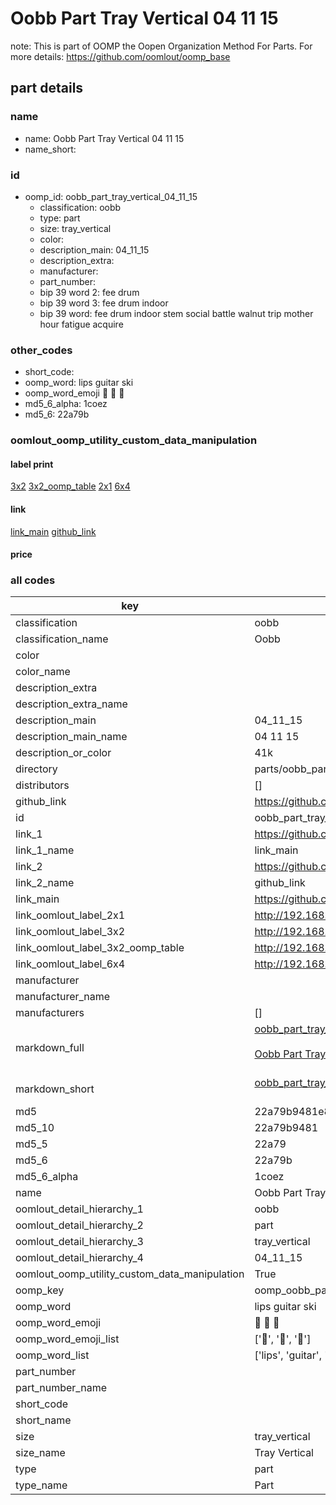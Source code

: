# Oobb Part Tray Vertical 04 11 15  

note: This is part of OOMP the Oopen Organization Method For Parts. For more details: https://github.com/oomlout/oomp_base

##  part details





### name
* name: Oobb Part Tray Vertical 04 11 15
* name_short: 
### id
* oomp_id: oobb_part_tray_vertical_04_11_15
  * classification: oobb
  * type: part
  * size: tray_vertical
  * color: 
  * description_main: 04_11_15
  * description_extra: 
  * manufacturer: 
  * part_number: 
  * bip 39 word 2: fee drum
  * bip 39 word 3: fee drum indoor
  * bip 39 word: fee drum indoor stem social battle walnut trip mother hour fatigue acquire

### other_codes
* short_code: 
* oomp_word: lips guitar ski
* oomp_word_emoji :lips: :guitar: :ski:
* md5_6_alpha: 1coez
* md5_6: 22a79b






### oomlout_oomp_utility_custom_data_manipulation
#### label print
[3x2](http://192.168.1.245:1112/?label=oomp%201coez)
[3x2_oomp_table](http://192.168.1.107:1112/?label=oomp%201coez)
[2x1](http://192.168.1.242:1112/?label=oomp%201coez)
[6x4](http://192.168.1.55:1112/?label=oomp%201coez)    

#### link

[link_main](https://github.com/oomlout/oomlout_oomp_current_version_messy/tree/main/parts/oobb_part_tray_vertical_04_11_15) [github_link](https://github.com/oomlout/oomlout_oomp_part_src/tree/main/parts/oobb_part_tray_vertical_04_11_15)                             

#### price







### all codes 
| key | value |  
| --- | --- |  
| classification | oobb |  
| classification_name | Oobb |  
| color |  |  
| color_name |  |  
| description_extra |  |  
| description_extra_name |  |  
| description_main | 04_11_15 |  
| description_main_name | 04 11 15 |  
| description_or_color | 41k |  
| directory | parts/oobb_part_tray_vertical_04_11_15 |  
| distributors | [] |  
| github_link | https://github.com/oomlout/oomlout_oomp_part_src/tree/main/parts/oobb_part_tray_vertical_04_11_15 |  
| id | oobb_part_tray_vertical_04_11_15 |  
| link_1 | https://github.com/oomlout/oomlout_oomp_current_version_messy/tree/main/parts/oobb_part_tray_vertical_04_11_15 |  
| link_1_name | link_main |  
| link_2 | https://github.com/oomlout/oomlout_oomp_part_src/tree/main/parts/oobb_part_tray_vertical_04_11_15 |  
| link_2_name | github_link |  
| link_main | https://github.com/oomlout/oomlout_oomp_current_version_messy/tree/main/parts/oobb_part_tray_vertical_04_11_15 |  
| link_oomlout_label_2x1 | http://192.168.1.242:1112/?label=oomp%201coez |  
| link_oomlout_label_3x2 | http://192.168.1.245:1112/?label=oomp%201coez |  
| link_oomlout_label_3x2_oomp_table | http://192.168.1.107:1112/?label=oomp%201coez |  
| link_oomlout_label_6x4 | http://192.168.1.55:1112/?label=oomp%201coez |  
| manufacturer |  |  
| manufacturer_name |  |  
| manufacturers | [] |  
| markdown_full | [oobb_part_tray_vertical_04_11_15](https://github.com/oomlout/oomlout_oomp_current_version_messy/tree/main/parts/oobb_part_tray_vertical_04_11_15)<br>[](https://github.com/oomlout/oomlout_oomp_current_version_messy/tree/main/parts/oobb_part_tray_vertical_04_11_15)<br>[Oobb Part Tray Vertical 04 11 15](https://github.com/oomlout/oomlout_oomp_current_version_messy/tree/main/parts/oobb_part_tray_vertical_04_11_15)<br><br> |  
| markdown_short | [oobb_part_tray_vertical_04_11_15](https://github.com/oomlout/oomlout_oomp_current_version_messy/tree/main/parts/oobb_part_tray_vertical_04_11_15)<br><br> |  
| md5 | 22a79b9481e8ded84d66fd54e610e2a4 |  
| md5_10 | 22a79b9481 |  
| md5_5 | 22a79 |  
| md5_6 | 22a79b |  
| md5_6_alpha | 1coez |  
| name | Oobb Part Tray Vertical 04 11 15 |  
| oomlout_detail_hierarchy_1 | oobb |  
| oomlout_detail_hierarchy_2 | part |  
| oomlout_detail_hierarchy_3 | tray_vertical |  
| oomlout_detail_hierarchy_4 | 04_11_15 |  
| oomlout_oomp_utility_custom_data_manipulation | True |  
| oomp_key | oomp_oobb_part_tray_vertical_04_11_15 |  
| oomp_word | lips guitar ski |  
| oomp_word_emoji | :lips: :guitar: :ski: |  
| oomp_word_emoji_list | [':lips:', ':guitar:', ':ski:'] |  
| oomp_word_list | ['lips', 'guitar', 'ski'] |  
| part_number |  |  
| part_number_name |  |  
| short_code |  |  
| short_name |  |  
| size | tray_vertical |  
| size_name | Tray Vertical |  
| type | part |  
| type_name | Part |  
